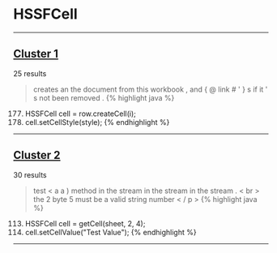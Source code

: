 # HSSFCell

***

## [Cluster 1](./1)
25 results
> creates an the document from this workbook , and { @ link # ' } s if it ' s not been removed . 
{% highlight java %}
177. HSSFCell cell = row.createCell(i);
189. cell.setCellStyle(style);
{% endhighlight %}

***

## [Cluster 2](./2)
30 results
> test < a a ) method in the stream in the stream in the stream . < br > the 2 byte 5 must be a valid string number < / p > 
{% highlight java %}
113. HSSFCell cell = getCell(sheet, 2, 4);
114. cell.setCellValue("Test Value");
{% endhighlight %}

***

